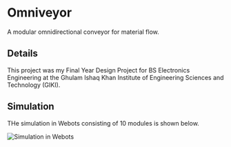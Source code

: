 # Omniveyor
A modular omnidirectional conveyor for material flow.

## Details
This project was my Final Year Design Project for BS Electronics Engineering at the Ghulam Ishaq Khan Institute of Engineering Sciences and Technology (GIKI).

## Simulation
THe simulation in Webots consisting of 10 modules is shown below.

![Simulation in Webots](http://github.com/attaulhaleem/fyp/docs/Simulation.gif)
